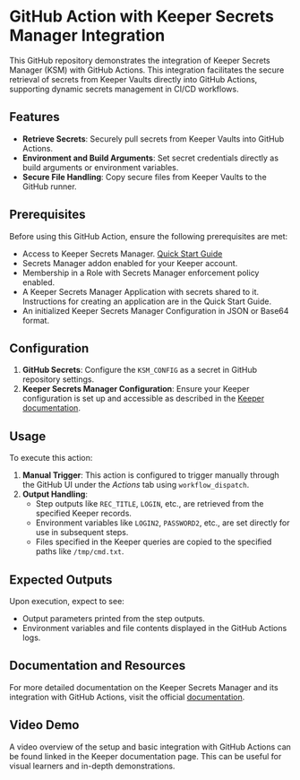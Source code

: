 # GitHub Action with Keeper Secrets Manager Integration

This GitHub repository demonstrates the integration of Keeper Secrets Manager (KSM) with GitHub Actions. This integration facilitates the secure retrieval of secrets from Keeper Vaults directly into GitHub Actions, supporting dynamic secrets management in CI/CD workflows.

## Features

- **Retrieve Secrets**: Securely pull secrets from Keeper Vaults into GitHub Actions.
- **Environment and Build Arguments**: Set secret credentials directly as build arguments or environment variables.
- **Secure File Handling**: Copy secure files from Keeper Vaults to the GitHub runner.

## Prerequisites

Before using this GitHub Action, ensure the following prerequisites are met:

- Access to Keeper Secrets Manager. [Quick Start Guide](https://docs.keeper.io/en/v/secrets-manager/secrets-manager/integrations/github-actions)
- Secrets Manager addon enabled for your Keeper account.
- Membership in a Role with Secrets Manager enforcement policy enabled.
- A Keeper Secrets Manager Application with secrets shared to it. Instructions for creating an application are in the Quick Start Guide.
- An initialized Keeper Secrets Manager Configuration in JSON or Base64 format.

## Configuration

1. **GitHub Secrets**: Configure the `KSM_CONFIG` as a secret in GitHub repository settings.
2. **Keeper Secrets Manager Configuration**: Ensure your Keeper configuration is set up and accessible as described in the [Keeper documentation](https://docs.keeper.io/en/v/secrets-manager/secrets-manager/integrations/github-actions).

## Usage

To execute this action:

1. **Manual Trigger**: This action is configured to trigger manually through the GitHub UI under the *Actions* tab using `workflow_dispatch`.
2. **Output Handling**:
    - Step outputs like `REC_TITLE`, `LOGIN`, etc., are retrieved from the specified Keeper records.
    - Environment variables like `LOGIN2`, `PASSWORD2`, etc., are set directly for use in subsequent steps.
    - Files specified in the Keeper queries are copied to the specified paths like `/tmp/cmd.txt`.

## Expected Outputs

Upon execution, expect to see:
- Output parameters printed from the step outputs.
- Environment variables and file contents displayed in the GitHub Actions logs.

## Documentation and Resources

For more detailed documentation on the Keeper Secrets Manager and its integration with GitHub Actions, visit the official [documentation](https://docs.keeper.io/en/v/secrets-manager/secrets-manager/integrations/github-actions).

## Video Demo

A video overview of the setup and basic integration with GitHub Actions can be found linked in the Keeper documentation page. This can be useful for visual learners and in-depth demonstrations.
